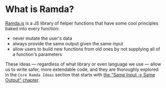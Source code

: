 # What is Ramda?

[Ramda.js](https://ramdajs.com) is a JS library of helper functions that have
some cool principles baked into every function:

* never mutate the user's data
* always provide the same output given the same input
* allow users to build new functions from old ones by not supplying all of a
  function's parameters

These ideas — regardless of what library or even language we use — allow us to
write safer, more extendable code, and they are thoroughly explored in the `Core
Ramda Ideas` section that starts with [the "Same Input → Same Output"
chapter](./core_idempotency.md).
